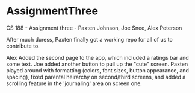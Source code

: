 AssignmentThree
===============

CS 188 - Assignment three - Paxten Johnson, Joe Snee, Alex Peterson

After much duress, Paxten finally got a working repo for all of us to contribute to.

Alex Added the second page to the app, which included a ratings bar and some text.  Joe added another button to pull up the "cute" screen.  Paxten played around with formatting (colors, font sizes, button appearance, and spacing), fixed parental heirarchy on second/third screens, and added a scrolling feature in the 'journaling' area on screen one.
